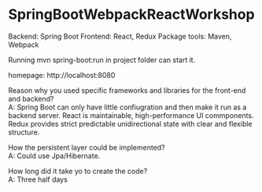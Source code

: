# SpringBootWebpackReactWorkshop

Backend: Spring Boot
Frontend: React, Redux
Package tools: Maven, Webpack

Running mvn spring-boot:run in project folder can start it. 

homepage: http://localhost:8080


Reason why you used specific frameworks and libraries for the front-end and backend?<br/>
A: Spring Boot can only have little confiugration and then make it run as a backend server.
React is maintainable, high-performance UI commponents.
Redux provides strict predictable unidirectional state with clear and flexible structure.

How the persistent layer could be implemented? <br/>
A: Could use Jpa/Hibernate.


How long did it take yo to create the code? <br/>
A: Three half days
